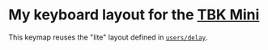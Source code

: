 # My keyboard layout for the [TBK Mini](https://bastardkb.com/keebs/)

This keymap reuses the "lite" layout defined in
[`users/delay`](../../../../../users/delay/README.md).
